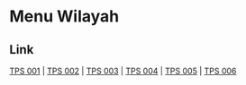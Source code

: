 # Menu Wilayah

## Link

[TPS 001](https://github.com/gigit-pemilu/pemilu-2024-15-jambi/tree/main/pilpres/hitung-suara/sub/15-jambi/sub/07-tanjung-jabung-timur/sub/04-rantau-rasau/sub/2016-tri-mulyo/sub/001-tps)
 | 
[TPS 002](https://github.com/gigit-pemilu/pemilu-2024-15-jambi/tree/main/pilpres/hitung-suara/sub/15-jambi/sub/07-tanjung-jabung-timur/sub/04-rantau-rasau/sub/2016-tri-mulyo/sub/002-tps)
 | 
[TPS 003](https://github.com/gigit-pemilu/pemilu-2024-15-jambi/tree/main/pilpres/hitung-suara/sub/15-jambi/sub/07-tanjung-jabung-timur/sub/04-rantau-rasau/sub/2016-tri-mulyo/sub/003-tps)
 | 
[TPS 004](https://github.com/gigit-pemilu/pemilu-2024-15-jambi/tree/main/pilpres/hitung-suara/sub/15-jambi/sub/07-tanjung-jabung-timur/sub/04-rantau-rasau/sub/2016-tri-mulyo/sub/004-tps)
 | 
[TPS 005](https://github.com/gigit-pemilu/pemilu-2024-15-jambi/tree/main/pilpres/hitung-suara/sub/15-jambi/sub/07-tanjung-jabung-timur/sub/04-rantau-rasau/sub/2016-tri-mulyo/sub/005-tps)
 | 
[TPS 006](https://github.com/gigit-pemilu/pemilu-2024-15-jambi/tree/main/pilpres/hitung-suara/sub/15-jambi/sub/07-tanjung-jabung-timur/sub/04-rantau-rasau/sub/2016-tri-mulyo/sub/006-tps)

